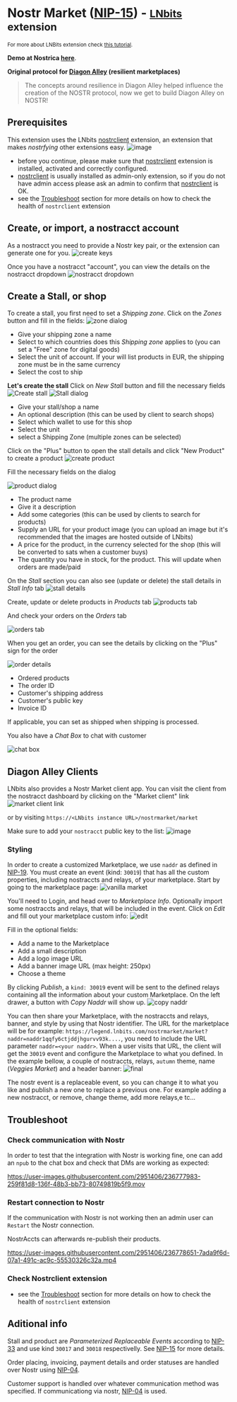 # Nostr Market ([NIP-15](https://github.com/nostr-protocol/nips/blob/master/15.md)) - <small>[LNbits](https://github.com/lnbits/lnbits) extension</small>

<small>For more about LNBits extension check [this tutorial](https://github.com/lnbits/lnbits/wiki/LNbits-Extensions).</small>

**Demo at Nostrica <a href="https://www.youtube.com/live/2NueacYJovA?feature=share&t=6846">here</a>**.

**Original protocol for [Diagon Alley](https://github.com/lnbits/Diagon-Alley) (resilient marketplaces)**

> The concepts around resilience in Diagon Alley helped influence the creation of the NOSTR protocol, now we get to build Diagon Alley on NOSTR!

## Prerequisites

This extension uses the LNbits [nostrclient](https://github.com/lnbits/nostrclient) extension, an extension that makes _nostrfying_ other extensions easy.
![image](https://user-images.githubusercontent.com/2951406/236773044-81d3f30b-1ce7-4c5d-bdaf-b4a80ddddc58.png)

- before you continue, please make sure that [nostrclient](https://github.com/lnbits/nostrclient) extension is installed, activated and correctly configured.
- [nostrclient](https://github.com/lnbits/nostrclient) is usually installed as admin-only extension, so if you do not have admin access please ask an admin to confirm that [nostrclient](https://github.com/lnbits/nostrclient) is OK.
- see the [Troubleshoot](https://github.com/lnbits/nostrclient#troubleshoot) section for more details on how to check the health of `nostrclient` extension

## Create, or import, a nostracct account

As a nostracct you need to provide a Nostr key pair, or the extension can generate one for you.
![create keys](https://i.imgur.com/KhQYKOe.png)

Once you have a nostracct "account", you can view the details on the nostracct dropdown
![nostracct dropdown](https://i.imgur.com/M5abrK9.png)

## Create a Stall, or shop

To create a stall, you first need to set a _Shipping zone_. Click on the _Zones_ button and fill in the fields:
![zone dialog](https://i.imgur.com/SMAviHm.png)

- Give your shipping zone a name
- Select to which countries does this _Shipping zone_ applies to (you can set a "Free" zone for digital goods)
- Select the unit of account. If your will list products in EUR, the shipping zone must be in the same currency
- Select the cost to ship

**Let's create the stall**
Click on _New Stall_ button and fill the necessary fields
![Create stall](https://i.imgur.com/gb9b4We.png)
![Stall dialog](https://i.imgur.com/lX3Cd9K.png)

- Give your stall/shop a name
- An optional description (this can be used by client to search shops)
- Select which wallet to use for this shop
- Select the unit
- select a Shipping Zone (multiple zones can be selected)

Click on the "Plus" button to open the stall details and click "New Product" to create a product
![create product](https://i.imgur.com/zNG8wZx.png)

Fill the necessary fields on the dialog

![product dialog](https://i.imgur.com/lAmkuvy.png)

- The product name
- Give it a description
- Add some categories (this can be used by clients to search for products)
- Supply an URL for your product image (you can upload an image but it's recommended that the images are hosted outside of LNbits)
- A price for the product, in the currency selected for the shop (this will be converted to sats when a customer buys)
- The quantity you have in stock, for the product. This will update when orders are made/paid

On the _Stall_ section you can also see (update or delete) the stall details in _Stall Info_ tab
![stall details](https://i.imgur.com/97eJ7R0.png)

Create, update or delete products in _Products_ tab
![products tab](https://i.imgur.com/ilbxeOG.png)

And check your orders on the _Orders_ tab

![orders tab](https://i.imgur.com/RiqMKUM.png)

When you get an order, you can see the details by clicking on the "Plus" sign for the order

![order details](https://i.imgur.com/PtYbaPm.png)

- Ordered products
- The order ID
- Customer's shipping address
- Customer's public key
- Invoice ID

If applicable, you can set as shipped when shipping is processed.

You also have a _Chat Box_ to chat with customer

![chat box](https://i.imgur.com/fhPP9IB.png)

## Diagon Alley Clients

LNbits also provides a Nostr Market client app. You can visit the client from the nostracct dashboard by clicking on the "Market client" link
![market client link](https://i.imgur.com/3tsots2.png)

or by visiting `https://<LNbits instance URL>/nostrmarket/market`

Make sure to add your `nostracct` public key to the list:
![image](https://user-images.githubusercontent.com/2951406/236787686-0e300c0a-eb5d-4490-aa70-568738ac78f4.png)

### Styling

In order to create a customized Marketplace, we use `naddr` as defined in [NIP-19](https://github.com/nostr-protocol/nips/blob/master/19.md#shareable-identifiers-with-extra-metadata). You must create an event (kind: `30019`) that has all the custom properties, including nostraccts and relays, of your marketplace. Start by going to the marketplace page:
![vanilla market](https://i.imgur.com/nCaMh1N.png)

You'll need to Login, and head over to _Marketplace Info_. Optionally import some nostraccts and relays, that will be included in the event. Click on _Edit_ and fill out your marketplace custom info:
![edit](https://i.imgur.com/wEuHuN9.png)

Fill in the optional fields:

- Add a name to the Marketplace
- Add a small description
- Add a logo image URL
- Add a banner image URL (max height: 250px)
- Choose a theme

By clicking _Publish_, a `kind: 30019` event will be sent to the defined relays containing all the information about your custom Marketplace. On the left drawer, a button with _Copy Naddr_ will show up.
![copy naddr](https://i.imgur.com/VuNIMVf.png)

You can then share your Marketplace, with the nostraccts and relays, banner, and style by using that Nostr identifier. The URL for the marketplace will be for example: `https://legend.lnbits.com/nostrmarket/market?naddr=naddr1qqfy6ctjddjhgurvv93k....`, you need to include the URL parameter `naddr=<your naddr>`. When a user visits that URL, the client will get the `30019` event and configure the Marketplace to what you defined. In the example bellow, a couple of nostraccts, relays, `autumn` theme, name (_Veggies Market_) and a header banner:
![final](https://i.imgur.com/EYG7vYS.png)

The nostr event is a replaceable event, so you can change it to what you like and publish a new one to replace a previous one. For example adding a new nostracct, or remove, change theme, add more relays,e tc...

## Troubleshoot

### Check communication with Nostr

In order to test that the integration with Nostr is working fine, one can add an `npub` to the chat box and check that DMs are working as expected:

https://user-images.githubusercontent.com/2951406/236777983-259f81d8-136f-48b3-bb73-80749819b5f9.mov

### Restart connection to Nostr

If the communication with Nostr is not working then an admin user can `Restart` the Nostr connection.

NostrAccts can afterwards re-publish their products.

https://user-images.githubusercontent.com/2951406/236778651-7ada9f6d-07a1-491c-ac9c-55530326c32a.mp4

### Check Nostrclient extension

- see the [Troubleshoot](https://github.com/lnbits/nostrclient#troubleshoot) section for more details on how to check the health of `nostrclient` extension

## Aditional info

Stall and product are _Parameterized Replaceable Events_ according to [NIP-33](https://github.com/nostr-protocol/nips/blob/master/33.md) and use kind `30017` and `30018` respectivelly. See [NIP-15](https://github.com/nostr-protocol/nips/blob/master/15.md) for more details.

Order placing, invoicing, payment details and order statuses are handled over Nostr using [NIP-04](https://github.com/nostr-protocol/nips/blob/master/04.md).

Customer support is handled over whatever communication method was specified. If communicationg via nostr, [NIP-04](https://github.com/nostr-protocol/nips/blob/master/04.md) is used.
